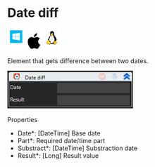# Date diff

![](<../../../../.gitbook/assets/image (301).png>)

Element that gets difference between two dates.

![](<../../../../.gitbook/assets/image (221).png>)

Properties

* Date\*: \[DateTime] Base date
* Part\*: Required date/time part
* Substract\*: \[DateTime] Substraction date
* Result\*: \[Long] Result value
